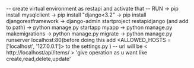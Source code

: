 -- create virtual environment as restapi and activate that
-- RUN -> pip install mysqlclient
       -> pip install "django<3.2"
       -> pip install djangorestframework
       -> django-admin startproject restapidjango (and add to path)
       -> python manage.py startapp myapp
       -> python manage.py makemigrations
       -> python manage.py migrate
       -> python manage.py runserver localhost:80(before doing this add <ALLOWED_HOSTS = ['localhost', '127.0.0.1']> to the settings.py )
-- url will be < http://localhost/api/items/ > 'give operation as u want like create,read,delete,update'

